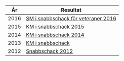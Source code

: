|År|Resultat|
|-|-|
|2016|[SM i snabbschack för veteraner 2016](http://www.schack.se/favoriten-malesevic-overlagsen-i-veteran-sm-i-snabbschack/)|
|2015|[KM i snabbschack 2015](HTM/SnabbKM.html)|
|2014|[KM i snabbschack 2014](http://chess-results.com/tnr133422.aspx?lan=6&art=1&wi=821)|
|2013|[KM i snabbschack](http://chess-results.com/tnr101120.aspx?art=1&lan=6&wi=821)|
|2012|[Snabbschack 2012](HTM/snabbschack_2012.htm)|
